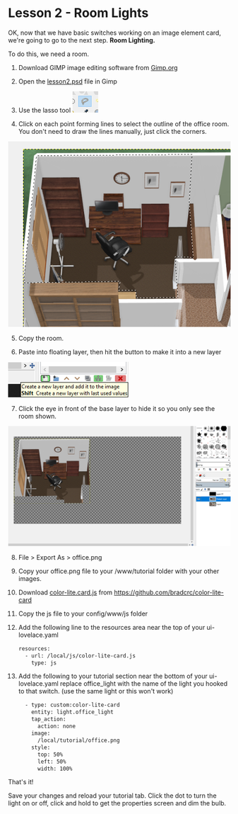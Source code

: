 # Lesson 2 - Room Lights

OK, now that we have basic switches working on an image element card, we're going to go to the next step.   **Room Lighting.**
 
 
To do this, we need a room.
 

1. Download GIMP image editing software from [Gimp.org](http://gimp.org/)

2. Open the [lesson2.psd](https://github.com/bradcrc/color-lite-card/blob/master/tutorial/Lesson-2-Room/Lesson-Files/lesson2.psd) file in Gimp

3. Use the lasso tool
![lasso](lasso.png)

4. Click on each point forming lines to select the outline of the office room.  You don't need to draw the lines manually, just click the corners.

![select outline](select.png)


5. Copy the room.

6. Paste into floating layer, then hit the button to make it into a new layer

![new layer](newlayer.png)


 
7. Click the eye in front of the base layer to hide it so you only see the room shown.

![room](room.png)


8. File > Export As  > office.png   
 

9. Copy your office.png file to your /www/tutorial folder with your other images.


10. Download [color-lite.card.js](https://github.com/bradcrc/color-lite-card) from https://github.com/bradcrc/color-lite-card


11. Copy the js file to your config/www/js folder 


12. Add the following line to the resources area near the top of your ui-lovelace.yaml

		resources:
		  - url: /local/js/color-lite-card.js
			type: js


		
13. Add the following to your tutorial section near the bottom of your ui-lovelace.yaml
	replace office_light with the name of the light you hooked to that switch. (use the same light or this won't work)


          - type: custom:color-lite-card
            entity: light.office_light
            tap_action:
              action: none    
            image:
              /local/tutorial/office.png   
            style:
              top: 50%
              left: 50%
              width: 100%  		
	
	
	
That's it!
 
Save your changes and reload your tutorial tab.   Click the dot to turn the light on or off,  click and hold to get the properties screen and dim the bulb.  

